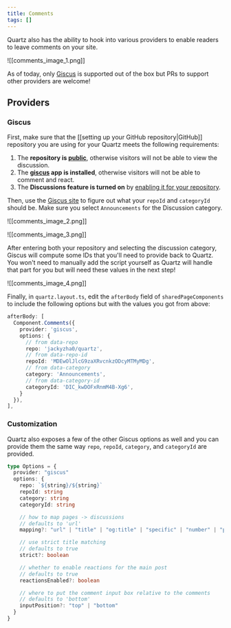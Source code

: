 ```yaml
---
title: Comments
tags: []
---
```


Quartz also has the ability to hook into various providers to enable readers to leave comments on your site.

![[comments_image_1.png]]

As of today, only [Giscus](https://giscus.app/) is supported out of the box but PRs to support other providers are welcome!

## Providers

### Giscus

First, make sure that the [[setting up your GitHub repository|GitHub]] repository you are using for your Quartz meets the following requirements:

1. The **repository is [public](https://docs.github.com/en/github/administering-a-repository/managing-repository-settings/setting-repository-visibility#making-a-repository-public)**, otherwise visitors will not be able to view the discussion.
2. The **[giscus](https://github.com/apps/giscus) app is installed**, otherwise visitors will not be able to comment and react.
3. The **Discussions feature is turned on** by [enabling it for your repository](https://docs.github.com/en/github/administering-a-repository/managing-repository-settings/enabling-or-disabling-github-discussions-for-a-repository).

Then, use the [Giscus site](https://giscus.app/#repository) to figure out what your `repoId` and `categoryId` should be. Make sure you select `Announcements` for the Discussion category.

![[comments_image_2.png]]

![[comments_image_3.png]]

After entering both your repository and selecting the discussion category, Giscus will compute some IDs that you'll need to provide back to Quartz. You won't need to manually add the script yourself as Quartz will handle that part for you but will need these values in the next step!

![[comments_image_4.png]]

Finally, in `quartz.layout.ts`, edit the `afterBody` field of `sharedPageComponents` to include the following options but with the values you got from above:

```ts title="quartz.layout.ts"
afterBody: [
  Component.Comments({
    provider: 'giscus',
    options: {
      // from data-repo
      repo: 'jackyzha0/quartz',
      // from data-repo-id
      repoId: 'MDEwOlJlcG9zaXRvcnkzODcyMTMyMDg',
      // from data-category
      category: 'Announcements',
      // from data-category-id
      categoryId: 'DIC_kwDOFxRnmM4B-Xg6',
    }
  }),
],
```

### Customization

Quartz also exposes a few of the other Giscus options as well and you can provide them the same way `repo`, `repoId`, `category`, and `categoryId` are provided.

```ts
type Options = {
  provider: "giscus"
  options: {
    repo: `${string}/${string}`
    repoId: string
    category: string
    categoryId: string

    // how to map pages -> discussions
    // defaults to 'url'
    mapping?: "url" | "title" | "og:title" | "specific" | "number" | "pathname"

    // use strict title matching
    // defaults to true
    strict?: boolean

    // whether to enable reactions for the main post
    // defaults to true
    reactionsEnabled?: boolean

    // where to put the comment input box relative to the comments
    // defaults to 'bottom'
    inputPosition?: "top" | "bottom"
  }
}
```
